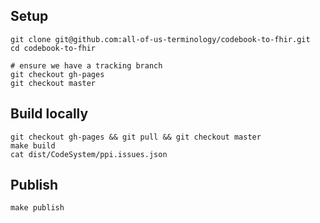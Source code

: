 ## Setup

    git clone git@github.com:all-of-us-terminology/codebook-to-fhir.git
    cd codebook-to-fhir
    
    # ensure we have a tracking branch
    git checkout gh-pages
    git checkout master

## Build locally

    git checkout gh-pages && git pull && git checkout master
    make build
    cat dist/CodeSystem/ppi.issues.json

## Publish

    make publish
